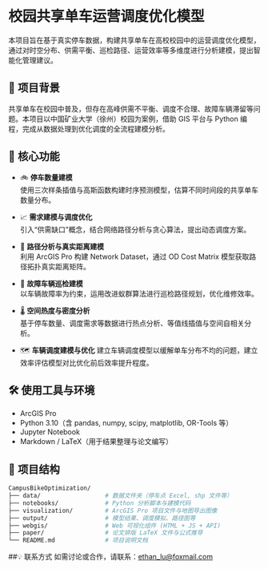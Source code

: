 # 校园共享单车运营调度优化模型

本项目旨在基于真实停车数据，构建共享单车在高校校园中的运营调度优化模型，通过对时空分布、供需平衡、巡检路径、运营效率等多维度进行分析建模，提出智能化管理建议。

## 📌 项目背景

共享单车在校园中普及，但存在高峰供需不平衡、调度不合理、故障车辆滞留等问题。本项目以中国矿业大学（徐州）校园为案例，借助 GIS 平台与 Python 编程，完成从数据处理到优化调度的全流程建模分析。

## 🔧 核心功能

- 🚲 **停车数量建模**  
  使用三次样条插值与高斯函数构建时序预测模型，估算不同时间段的共享单车数量分布。

- 📈 **需求建模与调度优化**  
  引入“供需缺口”概念，结合网络路径分析与贪心算法，提出动态调度方案。

- 🧭 **路径分析与真实距离建模**  
  利用 ArcGIS Pro 构建 Network Dataset，通过 OD Cost Matrix 模型获取路径拓扑真实距离矩阵。

- 🔧 **故障车辆巡检建模**  
  以车辆故障率为约束，运用改进蚁群算法进行巡检路径规划，优化维修效率。

- 🌡️ **空间热度与密度分析**  
  基于停车数量、调度需求等数据进行热点分析、等值线插值与空间自相关分析。

- 🗺️ **车辆调度建模与优化** 
  建立车辆调度模型以缓解单车分布不均的问题，建立效率评估模型对比优化前后效率提升程度。

## 🛠️ 使用工具与环境

- ArcGIS Pro 
- Python 3.10（含 pandas, numpy, scipy, matplotlib, OR-Tools 等）
- Jupyter Notebook
- Markdown / LaTeX（用于结果整理与论文编写）

## 📂 项目结构

```bash
CampusBikeOptimization/
├── data/                  # 数据文件夹（停车点 Excel, shp 文件等）
├── notebooks/             # Python 分析脚本与建模代码
├── visualization/         # ArcGIS Pro 项目文件与地图导出图像
├── output/                # 模型结果、调度模拟、路径图等
├── webgis/                # Web 可视化组件 (HTML + JS + API)
├── paper/                 # 论文排版 LaTeX 文件与公式推导
└── README.md              # 项目说明文档
```
##💡 联系方式
如需讨论或合作，请联系：ethan_lu@foxmail.com
